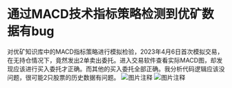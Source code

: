 # 通过MACD技术指标策略检测到优矿数据有bug

对优矿知识库中的MACD指标策略进行模拟检验，2023年4月6日首次模拟交易，在无持仓情况下，竟然发出2单卖出委托。进入交易软件查看实际MACD图，却发现应该进行买入委托才正确。而其他的买入委托全部正确。我分析代码逻辑应该没问题，很可能2只股票的历史数据有问题。
![图片注释](http://storage-uqer.datayes.com/6417fa3049f171007d9a7a40/dd28f7de-d423-11ed-a140-0242ac140002)
![图片注释](http://storage-uqer.datayes.com/6417fa3049f171007d9a7a40/e4aae0ee-d423-11ed-a140-0242ac140002)